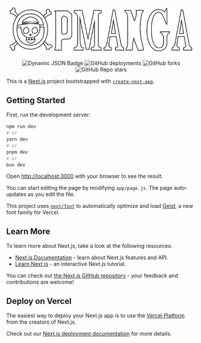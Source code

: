 <div align="center">

![menime logo](public/imgs/logo.png)

![Dynamic JSON Badge](https://img.shields.io/badge/dynamic/json?url=https%3A%2F%2Fraw.githubusercontent.com%2FSatuSembilanDua%2Fopmanga_next%2Fmain%2Fpackage.json&query=%24.version&label=Version) ![GitHub deployments](https://img.shields.io/github/deployments/SatuSembilanDua/opmanga_next/production) ![GitHub forks](https://img.shields.io/github/forks/SatuSembilanDua/opmanga_next) ![GitHub Repo stars](https://img.shields.io/github/stars/SatuSembilanDua/opmanga_next)

</div>

This is a [Next.js](https://nextjs.org) project bootstrapped with [`create-next-app`](https://github.com/vercel/next.js/tree/canary/packages/create-next-app).

## Getting Started

First, run the development server:

```bash
npm run dev
# or
yarn dev
# or
pnpm dev
# or
bun dev
```

Open [http://localhost:3000](http://localhost:3000) with your browser to see the result.

You can start editing the page by modifying `app/page.js`. The page auto-updates as you edit the file.

This project uses [`next/font`](https://nextjs.org/docs/app/building-your-application/optimizing/fonts) to automatically optimize and load [Geist](https://vercel.com/font), a new font family for Vercel.

## Learn More

To learn more about Next.js, take a look at the following resources:

- [Next.js Documentation](https://nextjs.org/docs) - learn about Next.js features and API.
- [Learn Next.js](https://nextjs.org/learn) - an interactive Next.js tutorial.

You can check out [the Next.js GitHub repository](https://github.com/vercel/next.js) - your feedback and contributions are welcome!

## Deploy on Vercel

The easiest way to deploy your Next.js app is to use the [Vercel Platform](https://vercel.com/new?utm_medium=default-template&filter=next.js&utm_source=create-next-app&utm_campaign=create-next-app-readme) from the creators of Next.js.

Check out our [Next.js deployment documentation](https://nextjs.org/docs/app/building-your-application/deploying) for more details.
